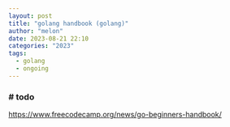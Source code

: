 ```yaml
---
layout: post
title: "golang handbook (golang)"
author: "melon"
date: 2023-08-21 22:10
categories: "2023"
tags:
  - golang
  - ongoing
---
```


### # todo
https://www.freecodecamp.org/news/go-beginners-handbook/
